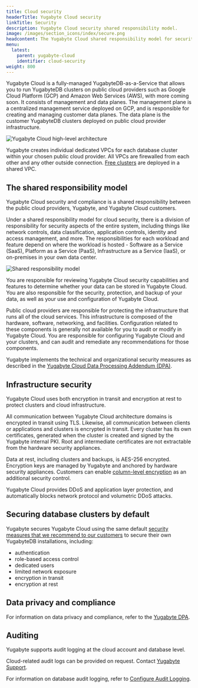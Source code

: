 ```yaml
---
title: Cloud security
headerTitle: Yugabyte Cloud security
linkTitle: Security
description: Yugabyte Cloud security shared responsibility model.
image: /images/section_icons/index/secure.png
headcontent: The Yugabyte Cloud shared responsibility model for security.
menu:
  latest:
    parent: yugabyte-cloud
    identifier: cloud-security
weight: 800
---
```


Yugabyte Cloud is a fully-managed YugabyteDB-as-a-Service that allows you to run YugabyteDB clusters on public cloud providers such as Google Cloud Platform (GCP) and Amazon Web Services (AWS), with more coming soon. It consists of management and data planes. The management plane is a centralized management service deployed on GCP, and is responsible for creating and managing customer data planes. The data plane is the customer YugabyteDB clusters deployed on public cloud provider infrastructure. 

![Yugabyte Cloud high-level architecture](/images/yb-cloud/cloud-security-diagram.png)

Yugabyte creates individual dedicated VPCs for each database cluster within your chosen public cloud provider. All VPCs are firewalled from each other and any other outside connection. [Free clusters](../cloud-faq/#what-are-the-differences-between-free-and-paid-clusters) are deployed in a shared VPC.

## The shared responsibility model

Yugabyte Cloud security and compliance is a shared responsibility between the public cloud providers, Yugabyte, and Yugabyte Cloud customers.

Under a shared responsibility model for cloud security, there is a division of responsibility for security aspects of the entire system, including things like network controls, data classification, application controls, identity and access management, and more. The responsibilities for each workload and feature depend on where the workload is hosted - Software as a Service (SaaS), Platform as a Service (PaaS), Infrastructure as a Service (IaaS), or on-premises in your own data center.

![Shared responsibility model](/images/yb-cloud/cloud-shared-responsibility.png)

You are responsible for reviewing Yugabyte Cloud security capabilities and features to determine whether your data can be stored in Yugabyte Cloud. You are also responsible for the security, protection, and backup of your data, as well as your use and configuration of Yugabyte Cloud. 

Public cloud providers are responsible for protecting the infrastructure that runs all of the cloud services. This infrastructure is composed of the hardware, software, networking, and facilities. Configuration related to these components is generally not available for you to audit or modify in Yugabyte Cloud. You are responsible for configuring Yugabyte Cloud and your clusters, and can audit and remediate any recommendations for those components.

Yugabyte implements the technical and organizational security measures as described in the [Yugabyte Cloud Data Processing Addendum (DPA)](https://www.yugabyte.com/yugabyte-cloud-data-processing-addendum/). 

## Infrastructure security

Yugabyte Cloud uses both encryption in transit and encryption at rest to protect clusters and cloud infrastructure.

All communication between Yugabyte Cloud architecture domains is encrypted in transit using TLS. Likewise, all communication between clients or applications and clusters is encrypted in transit. Every cluster has its own certificates, generated when the cluster is created and signed by the Yugabyte internal PKI. Root and intermediate certificates are not extractable from the hardware security appliances.

Data at rest, including clusters and backups, is AES-256 encrypted. Encryption keys are managed by Yugabyte and anchored by hardware security appliances. Customers can enable [column-level encryption](../../secure/column-level-encryption) as an additional security control. 

Yugabyte Cloud provides DDoS and application layer protection, and automatically blocks network protocol and volumetric DDoS attacks.

## Securing database clusters by default

Yugabyte secures Yugabyte Cloud using the same default [security measures that we recommend to our customers](../../secure/security-checklist/) to secure their own YugabyteDB installations, including:

- authentication
- role-based access control
- dedicated users
- limited network exposure
- encryption in transit
- encryption at rest

## Data privacy and compliance

For information on data privacy and compliance, refer to the [Yugabyte DPA](https://www.yugabyte.com/yugabyte-cloud-data-processing-addendum/).

## Auditing

Yugabyte supports audit logging at the cloud account and database level.

Cloud-related audit logs can be provided on request. Contact [Yugabyte Support](https://support.yugabyte.com/hc/en-us/requests/new?ticket_form_id=360003113431).

For information on database audit logging, refer to [Configure Audit Logging](../../secure/audit-logging/audit-logging-ysql/).
